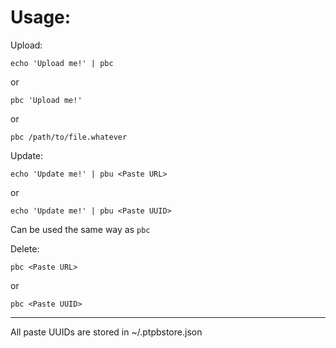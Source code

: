 # Usage:

Upload:

```
echo 'Upload me!' | pbc
```

or

```
pbc 'Upload me!'
```

or

```
pbc /path/to/file.whatever
```

Update:

```
echo 'Update me!' | pbu <Paste URL>

```

or

```
echo 'Update me!' | pbu <Paste UUID>
```

Can be used the same way as `pbc`

Delete:

```
pbc <Paste URL>
```

or

```
pbc <Paste UUID>
```

---

All paste UUIDs are stored in ~/.ptpbstore.json
